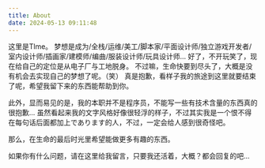 ```yaml
---
title: About
date: 2024-05-13 09:11:48
---
```

这里是Tlme。
梦想是成为/全栈/运维/美工/脚本家/平面设计师/独立游戏开发者/室内设计师/插画家/建模师/编曲/服装设计师/玩具设计师...
好了，不开玩笑了，现在给自己的定位是从电子厂与工地脱身。
不过嘛，生命快要到尽头了，大概是没有机会去实现自己的梦想了呢。（笑）
真是抱歉，看样子我的旅途到这里就要结束了呢，希望我留下来的东西能帮助到你。

此外，显而易见的是，我的本职并不是程序员，不能写一些有技术含量的东西真的很抱歉...
虽然看起来我的文字风格好像很轻浮的样子，不过其实我是一个恨不得在每句话后面都加上であります的人，不过，一定会给人感到很奇怪吧。

那么，在生命的最后时光里希望能做更多有趣的东西。

如果你有什么问题，请在这里给我留言，只要我还活着，大概？都会回复的吧...